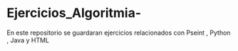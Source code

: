 # Ejercicios_Algoritmia-
En este repositorio se guardaran ejercicios relacionados con Pseint , Python , Java y HTML 
